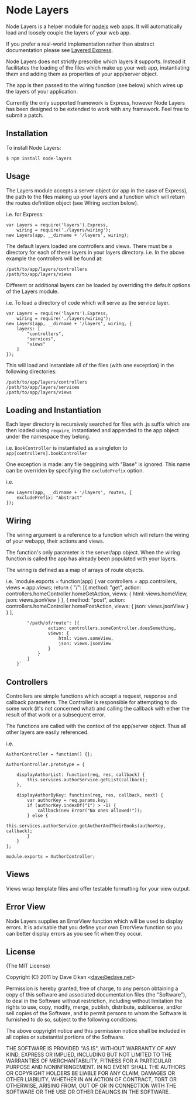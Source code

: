 # Node Layers

Node Layers is a helper module for [nodejs](http://nodejs.org) web apps.
It will automatically load and loosely couple the layers of your web app.

If you prefer a real-world implementation rather than abstract documentation
please see [Layered Express](https://github.com/dave-elkan/layered-express).

Node Layers does not strictly prescribe which layers it supports. Instead it
facilitates the loading of the files which make up your web app, instantiating
them and adding them as properties of your app/server object.

The app is then passed to the wiring function (see below) which wires up the 
layers of your application.

Currently the only supported framework is Express, however Node Layers has been
designed to be extended to work with any framework. Feel free to submit a patch.

## Installation

To install Node Layers:

    $ npm install node-layers

## Usage

The Layers module accepts a server object (or app in the case of Express), 
the path to the files making up your layers and a function which will return
the routes definition object (see Wiring section below).

i.e. for Express:

    var Layers = require('layers').Express,
		wiring = require('./layers/wiring');
    new Layers(app, __dirname + '/layers', wiring);

The default layers loaded are controllers and views.
There must be a directory for each of these layers in your layers directory.
i.e. In the above example the controllers will be found at:

	/path/to/app/layers/controllers
	/path/to/app/layers/views

Different or additional layers can be loaded by overriding the default options
of the Layers module.

i.e. To load a directory of code which will serve as the service layer.

	var Layers = require('layers').Express,
		wiring = require('./layers/wiring');
    new Layers(app, __dirname + '/layers', wiring, {
        layers: [
            "controllers",
            "services",
            "views"
        ]
    });
	
This will load and instantiate all of the files (with one exception) in the 
following directories:

	/path/to/app/layers/controllers
	/path/to/app/layers/services
	/path/to/app/layers/views

## Loading and Instantiation

Each layer directory is recursively searched for files with .js suffix which are 
then loaded using `require`, instantiated and appended to the app object under
the namespace they belong. 

i.e. `BookController` is instantiated as a singleton to `app[controllers].bookController`

One exception is made: any file beggining with "Base" is ignored.
This name can be overriden by specifying the `excludePrefix` option.

i.e. 

    new Layers(app, __dirname + '/layers', routes, {
		excludePrefix: "Abstract"
	});

## Wiring

The wiring argument is a reference to a function which will return the
wiring of your webapp, their actions and views.

The function's only parameter is the server/app object. When the wiring
function is called the app has already been populated with your layers.

The wiring is defined as a map of arrays of route objects.

i.e.
	`module.exports = function(app) {
		var controllers = app.controllers,
			views = app.views;
		return {
   			"/": [{
   					method: "get",
   					action: controllers.homeController.homeGetAction,
   					views: {
						html: views.homeView,
						json: views.jsonView
	   				}
   				}, {
					method: "post",
					action: controllers.homeController.homePostAction,
					views: {
						json: views.jsonView
					}
				}
	   		],

   			"/path/of/route": [{
					action: controllers.someController.doesSomething,
					views: {
						html: views.someView,
						json: views.jsonView
					}
   				}
   			]
		}`

## Controllers

Controllers are simple functions which accept a request, response and callback
parameters. The Controller is responsible for attempting to do some work (it's not
concerned what) and calling the callback with either the result of that work or a 
subsequent error.

The functions are called with the context of the app/server object. Thus all other
layers are easily referenced.

i.e.

	AuthorController = function() {};

	AuthorController.prototype = {
    
	    displayAuthorList: function(req, res, callback) {
	        this.services.authorService.getList(callback);
	    },

	    displayAuthorByKey: function(req, res, callback, next) {
	        var authorKey = req.params.key;
	        if (authorKey.indexOf("1") > -1) {
	            callback(new Error("No ones allowed!"));
	        } else {
	            this.services.authorService.getAuthorAndTheirBooks(authorKey, callback);            
	        }
	    }
	};

	module.exports = AuthorController;

## Views

Views wrap template files and offer testable formatting for your view output.

## Error View

Node Layers supplies an ErrorView function which will be used to display errors.
It is advisable that you define your own ErrorView function so you can better 
display errors as you see fit when they occur.

## License 

(The MIT License)

Copyright (C) 2011 by Dave Elkan &lt;dave@edave.net&gt;

Permission is hereby granted, free of charge, to any person obtaining a copy
of this software and associated documentation files (the "Software"), to deal
in the Software without restriction, including without limitation the rights
to use, copy, modify, merge, publish, distribute, sublicense, and/or sell
copies of the Software, and to permit persons to whom the Software is
furnished to do so, subject to the following conditions:

The above copyright notice and this permission notice shall be included in
all copies or substantial portions of the Software.

THE SOFTWARE IS PROVIDED "AS IS", WITHOUT WARRANTY OF ANY KIND, EXPRESS OR
IMPLIED, INCLUDING BUT NOT LIMITED TO THE WARRANTIES OF MERCHANTABILITY,
FITNESS FOR A PARTICULAR PURPOSE AND NONINFRINGEMENT. IN NO EVENT SHALL THE
AUTHORS OR COPYRIGHT HOLDERS BE LIABLE FOR ANY CLAIM, DAMAGES OR OTHER
LIABILITY, WHETHER IN AN ACTION OF CONTRACT, TORT OR OTHERWISE, ARISING FROM,
OUT OF OR IN CONNECTION WITH THE SOFTWARE OR THE USE OR OTHER DEALINGS IN
THE SOFTWARE.
